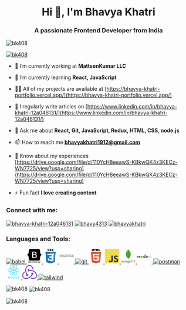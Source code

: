 <h1 align="center">Hi 👋, I'm Bhavya Khatri</h1>
<h3 align="center">A passionate Frontend Developer from India</h3>

<p align="left"> <img src="https://komarev.com/ghpvc/?username=bk408&label=Profile%20views&color=0e75b6&style=flat" alt="bk408" /> </p>

<p align="left"> <a href="https://github.com/ryo-ma/github-profile-trophy"><img src="https://github-profile-trophy.vercel.app/?username=bk408" alt="bk408" /></a> </p>

- 🔭 I’m currently working at **MattsenKumar LLC**

- 🌱 I’m currently learning **React, JavaScript**

- 👨‍💻 All of my projects are available at [https://bhavya-khatri-portfolio.vercel.app/](https://bhavya-khatri-portfolio.vercel.app/)

- 📝 I regularly write articles on [https://www.linkedin.com/in/bhavya-khatri-12a046131/](https://www.linkedin.com/in/bhavya-khatri-12a046131/)

- 💬 Ask me about **React, Git, JavaScript, Redux, HTML, CSS, node.js**

- 📫 How to reach me **bhavyakhatri1912@gmail.com**

- 📄 Know about my experiences [https://drive.google.com/file/d/110YcH8eeawS-KBkwQK4z3KECz-WN7725/view?usp=sharing](https://drive.google.com/file/d/110YcH8eeawS-KBkwQK4z3KECz-WN7725/view?usp=sharing)

- ⚡ Fun fact **I love creating content**

<h3 align="left">Connect with me:</h3>
<p align="left">
<a href="https://linkedin.com/in/bhavya-khatri-12a046131" target="blank"><img align="center" src="https://raw.githubusercontent.com/rahuldkjain/github-profile-readme-generator/master/src/images/icons/Social/linked-in-alt.svg" alt="bhavya-khatri-12a046131" height="30" width="40" /></a>
<a href="https://instagram.com/bhavy4313" target="blank"><img align="center" src="https://raw.githubusercontent.com/rahuldkjain/github-profile-readme-generator/master/src/images/icons/Social/instagram.svg" alt="bhavy4313" height="30" width="40" /></a>
<a href="https://medium.com/bhavyakhatri" target="blank"><img align="center" src="https://raw.githubusercontent.com/rahuldkjain/github-profile-readme-generator/master/src/images/icons/Social/medium.svg" alt="bhavyakhatri" height="30" width="40" /></a>
</p>

<h3 align="left">Languages and Tools:</h3>
<p align="left"> <a href="https://babeljs.io/" target="_blank" rel="noreferrer"> <img src="https://www.vectorlogo.zone/logos/babeljs/babeljs-icon.svg" alt="babel" width="40" height="40"/> </a> <a href="https://getbootstrap.com" target="_blank" rel="noreferrer"> <img src="https://raw.githubusercontent.com/devicons/devicon/master/icons/bootstrap/bootstrap-plain-wordmark.svg" alt="bootstrap" width="40" height="40"/> </a> <a href="https://www.w3schools.com/css/" target="_blank" rel="noreferrer"> <img src="https://raw.githubusercontent.com/devicons/devicon/master/icons/css3/css3-original-wordmark.svg" alt="css3" width="40" height="40"/> </a> <a href="https://expressjs.com" target="_blank" rel="noreferrer"> <img src="https://raw.githubusercontent.com/devicons/devicon/master/icons/express/express-original-wordmark.svg" alt="express" width="40" height="40"/> </a> <a href="https://git-scm.com/" target="_blank" rel="noreferrer"> <img src="https://www.vectorlogo.zone/logos/git-scm/git-scm-icon.svg" alt="git" width="40" height="40"/> </a> <a href="https://www.w3.org/html/" target="_blank" rel="noreferrer"> <img src="https://raw.githubusercontent.com/devicons/devicon/master/icons/html5/html5-original-wordmark.svg" alt="html5" width="40" height="40"/> </a> <a href="https://developer.mozilla.org/en-US/docs/Web/JavaScript" target="_blank" rel="noreferrer"> <img src="https://raw.githubusercontent.com/devicons/devicon/master/icons/javascript/javascript-original.svg" alt="javascript" width="40" height="40"/> </a> <a href="https://www.mongodb.com/" target="_blank" rel="noreferrer"> <img src="https://raw.githubusercontent.com/devicons/devicon/master/icons/mongodb/mongodb-original-wordmark.svg" alt="mongodb" width="40" height="40"/> </a> <a href="https://nodejs.org" target="_blank" rel="noreferrer"> <img src="https://raw.githubusercontent.com/devicons/devicon/master/icons/nodejs/nodejs-original-wordmark.svg" alt="nodejs" width="40" height="40"/> </a> <a href="https://postman.com" target="_blank" rel="noreferrer"> <img src="https://www.vectorlogo.zone/logos/getpostman/getpostman-icon.svg" alt="postman" width="40" height="40"/> </a> <a href="https://reactjs.org/" target="_blank" rel="noreferrer"> <img src="https://raw.githubusercontent.com/devicons/devicon/master/icons/react/react-original-wordmark.svg" alt="react" width="40" height="40"/> </a> <a href="https://redux.js.org" target="_blank" rel="noreferrer"> <img src="https://raw.githubusercontent.com/devicons/devicon/master/icons/redux/redux-original.svg" alt="redux" width="40" height="40"/> </a> <a href="https://tailwindcss.com/" target="_blank" rel="noreferrer"> <img src="https://www.vectorlogo.zone/logos/tailwindcss/tailwindcss-icon.svg" alt="tailwind" width="40" height="40"/> </a> </p>

<p><img align="left" src="https://github-readme-stats.vercel.app/api/top-langs?username=bk408&show_icons=true&locale=en&layout=compact" alt="bk408" /></p>

<p>&nbsp;<img align="center" src="https://github-readme-stats.vercel.app/api?username=bk408&show_icons=true&locale=en" alt="bk408" /></p>

<p><img align="center" src="https://github-readme-streak-stats.herokuapp.com/?user=bk408&" alt="bk408" /></p>
